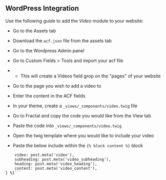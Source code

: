 ## WordPress Integration

Use the following guide to add the *Video* module to your website:

- Go to the Assets tab

- Download the `acf.json` file from the assets tab 

- Go to the Wordpress Admin panel

- Go to Custom Fields > Tools and import your acf file
- - This will create a Videos field grop on the "pages" of your website

- Go to the page you wish to add a video to

- Enter the content in the ACF fields

- In your theme, create a `_views/_components/video.twig` file

- Go to Fractal and copy the code you would like from the View tab

- Paste the code into `_views/_components/video.twig`

- Open the twig template where you would like to include your video

- Paste the below include within the `{% block content %}` block
```{% include "_components/video.twig" with {
    video: post.meta('video'),
    subheading: post.meta('video_subheading'),
    heading: post.meta('video_heading'),
    content: post.meta('video_content'),
} %}```